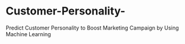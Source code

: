 # Customer-Personality-
Predict Customer Personality to Boost Marketing Campaign by Using Machine Learning 
